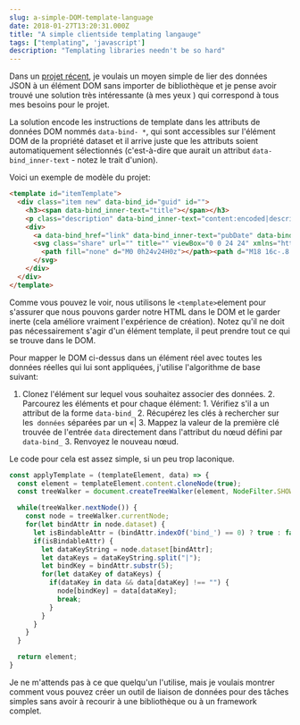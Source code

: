 ```yaml
---
slug: a-simple-DOM-template-language
date: 2018-01-27T13:20:31.000Z
title: "A simple clientside templating langauge"
tags: ["templating", 'javascript']
description: "Templating libraries needn't be so hard"
---
```



Dans un [projet récent](https://webgdedeck.com/), je voulais un moyen simple de lier des données JSON à un élément DOM sans importer de bibliothèque et je pense avoir trouvé une solution très intéressante (à mes yeux ) qui correspond à tous mes besoins pour le projet.

La solution encode les instructions de template dans les attributs de données DOM nommés `data-bind- *`, qui sont accessibles sur l'élément DOM de la propriété dataset et il arrive juste que les attributs soient automatiquement sélectionnés (c'est-à-dire que aurait un attribut `data-bind_inner-text` - notez le trait d'union).

Voici un exemple de modèle du projet:


```html
<template id="itemTemplate">
  <div class="item new" data-bind_id="guid" id="">
    <h3><span data-bind_inner-text="title"></span></h3>
    <p class="description" data-bind_inner-text="content:encoded|description"></p>
    <div>
      <a data-bind_href="link" data-bind_inner-text="pubDate" data-bind_title="title" href="" title=""></a>
      <svg class="share" url="" title="" viewBox="0 0 24 24" xmlns="http://www.w3.org/2000/svg" width="24" height="24">
        <path fill="none" d="M0 0h24v24H0z"></path><path d="M18 16c-.8 0-1.4.4-2 .8l-7-4v-1.5l7-4c.5.4 1.2.7 2 .7 1.7 0 3-1.3 3-3s-1.3-3-3-3-3 1.3-3 3v.7l-7 4C7.5 9.4 6.8 9 6 9c-1.7 0-3 1.3-3 3s1.3 3 3 3c.8 0 1.5-.3 2-.8l7.2 4.2v.6c0 1.6 1.2 3 2.8 3 1.6 0 3-1.4 3-3s-1.4-3-3-3z"></path>
      </svg>
    </div>
  </div>
</template>
```


Comme vous pouvez le voir, nous utilisons le ` <template> `element pour s&#39;assurer que nous pouvons garder notre HTML dans le DOM et le garder inerte (cela améliore vraiment l&#39;expérience de création). Notez qu&#39;il ne doit pas nécessairement s&#39;agir d&#39;un élément template, il peut prendre tout ce qui se trouve dans le DOM.

Pour mapper le DOM ci-dessus dans un élément réel avec toutes les données réelles qui lui sont appliquées, j'utilise l'algorithme de base suivant:

1. Clonez l'élément sur lequel vous souhaitez associer des données. 2. Parcourez les éléments et pour chaque élément: 1. Vérifiez s'il a un attribut de la forme `data-bind_` 2. Récupérez les clés à rechercher sur les` données` séparées par un «| 3. Mappez la valeur de la première clé trouvée de l'entrée `data` directement dans l'attribut du nœud défini par` data-bind_` 3. Renvoyez le nouveau nœud.

Le code pour cela est assez simple, si un peu trop laconique.


```javascript
const applyTemplate = (templateElement, data) => {
  const element = templateElement.content.cloneNode(true);    
  const treeWalker = document.createTreeWalker(element, NodeFilter.SHOW_ELEMENT, () => NodeFilter.FILTER_ACCEPT);

  while(treeWalker.nextNode()) {
    const node = treeWalker.currentNode;
    for(let bindAttr in node.dataset) {
      let isBindableAttr = (bindAttr.indexOf('bind_') == 0) ? true : false;
      if(isBindableAttr) {
        let dataKeyString = node.dataset[bindAttr];
        let dataKeys = dataKeyString.split("|");
        let bindKey = bindAttr.substr(5);
        for(let dataKey of dataKeys) {
          if(dataKey in data && data[dataKey] !== "") {
            node[bindKey] = data[dataKey];
            break;
          }
        }
      }
    }
  }

  return element;
}
```


Je ne m'attends pas à ce que quelqu'un l'utilise, mais je voulais montrer comment vous pouvez créer un outil de liaison de données pour des tâches simples sans avoir à recourir à une bibliothèque ou à un framework complet.